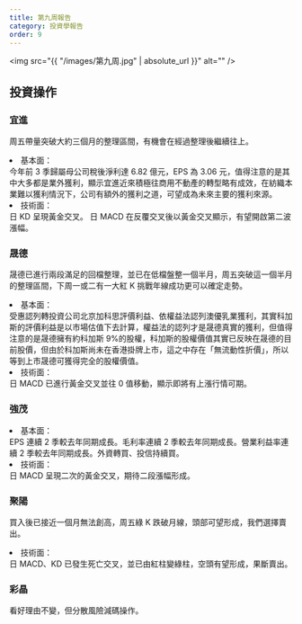 ```yaml
---
title: 第九周報告
category: 投資學報告
order: 9
---
```


<span class="image fit"><img src="{{ "/images/第九周.jpg" | absolute_url }}" alt="" /></span>


## 投資操作
### 宜進
周五帶量突破大約三個月的整理區間，有機會在經過整理後繼續往上。
<li>基本面：</li>
今年前 3 季歸屬母公司稅後淨利達 6.82 億元，EPS 為 3.06 元，值得注意的是其中大多都是業外獲利，顯示宜進近來積極往商用不動產的轉型略有成效，在紡織本業難以獲利情況下，公司有額外的獲利之道，可望成為未來主要的獲利來源。
<li>技術面：</li>
日 KD 呈現黃金交叉。
日 MACD 在反覆交叉後以黃金交叉顯示，有望開啟第二波漲幅。

### 晟德
晟德已進行兩段滿足的回檔整理，並已在低檔盤整一個半月，周五突破這一個半月的整理區間，下周一或二有一大紅 K 挑戰年線成功更可以確定走勢。
<li>基本面：</li>
受惠認列轉投資公司北京加科思評價利益、依權益法認列澳優乳業獲利，其實科加斯的評價利益是以市場估值下去計算，權益法的認列才是晟德真實的獲利，但值得注意的是晟德擁有約科加斯 9%的股權，科加斯的股權價值其實已反映在晟德的目前股價，但由於科加斯尚未在香港掛牌上市，這之中存在「無流動性折價」，所以等到上市晟德可獲得完全的股權價值。
<li>技術面：</li>
日 MACD 已進行黃金交叉並往 0 值移動，顯示即將有上漲行情可期。

### 強茂
<li>基本面：</li>
EPS 連續 2 季較去年同期成長。毛利率連續 2 季較去年同期成長。營業利益率連續 2 季較去年同期成長。外資轉買、投信持續買。
<li>技術面：</li>
日 MACD 呈現二次的黃金交叉，期待二段漲幅形成。

### 聚陽
買入後已接近一個月無法創高，周五綠 K 跌破月線，頭部可望形成，我們選擇賣出。
<li>技術面：</li>
   日 MACD、KD 已發生死亡交叉，並已由紅柱變綠柱，空頭有望形成，果斷賣出。

### 彩晶
看好理由不變，但分散風險減碼操作。
 